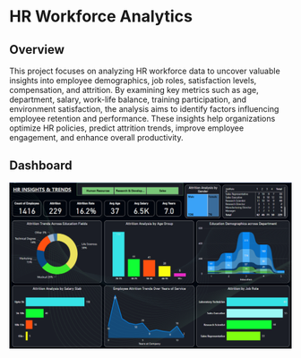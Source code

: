 # HR Workforce Analytics

## Overview

This project focuses on analyzing HR workforce data to uncover valuable insights into employee demographics, job roles, satisfaction levels, compensation, and attrition. By examining key metrics such as age, department, salary, work-life balance, training participation, and environment satisfaction, the analysis aims to identify factors influencing employee retention and performance. These insights help organizations optimize HR policies, predict attrition trends, improve employee engagement, and enhance overall productivity.

## Dashboard

<img src="https://github.com/ShivrajRameshPatil/Power-BI-HR-Workforce-Analysis/blob/main/dashboard.png" alt="SS 1"/>
